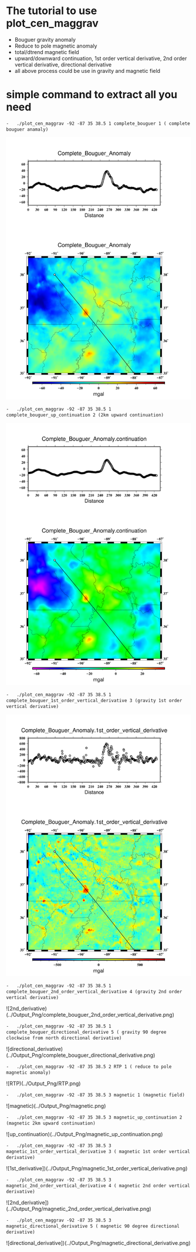 # The tutorial to use plot_cen_maggrav
- Bouguer gravity anomaly
- Reduce to pole magnetic anomaly
- total/dtrend magnetic field
- upward/downward continuation, 1st order vertical derivative, 2nd order vertical derivative, directional derivative
- all above process could be use in gravity and magnetic field


# simple command to extract all you need
```
-   ./plot_cen_maggrav -92 -87 35 38.5 1 complete_bouguer 1 ( complete bouguer anamaly)
```
![complete_bouguer](../Output_Png/complete_bouguer.png)
```
-   ./plot_cen_maggrav -92 -87 35 38.5 1 complete_bouguer_up_continuation 2 (2km upward continuation)
```
![up_continuation](../Output_Png/complete_bouguer_up_continuation.png)
```
-   ./plot_cen_maggrav -92 -87 35 38.5 1 complete_bouguer_1st_order_vertical_derivative 3 (gravity 1st order vertical derivative) 
```
![1st_derivative](../Output_Png/complete_bouguer_1st_order_vertical_derivative.png)
```
-   ./plot_cen_maggrav -92 -87 35 38.5 1 complete_bouguer_2nd_order_vertical_derivative 4 (gravity 2nd order vertical derivative)
```
![2nd_derivative)(../Output_Png/complete_bouguer_2nd_order_vertical_derivative.png)
```
-   ./plot_cen_maggrav -92 -87 35 38.5 1 complete_bouguer_directional_derivative 5 ( gravity 90 degree clockwise from north directional derivative)
```
![directional_derivative)(../Output_Png/complete_bouguer_directional_derivative.png)
```
-   ./plot_cen_maggrav -92 -87 35 38.5 2 RTP 1 ( reduce to pole magnetic anomaly)
```
![RTP)(../Output_Png/RTP.png)
```
-   ./plot_cen_maggrav -92 -87 35 38.5 3 magnetic 1 (magnetic field)
```
![magnetic)(../Output_Png/magnetic.png)
```
-   ./plot_cen_maggrav -92 -87 35 38.5 3 magnetic_up_continuation 2 (magnetic 2km upward continuation) 
```
![up_continuation)(../Output_Png/magnetic_up_continuation.png)
```
-   ./plot_cen_maggrav -92 -87 35 38.5 3 magnetic_1st_order_vertical_derivative 3 ( magnetic 1st order vertical derivative)
```
![1st_derivative])(../Output_Png/magnetic_1st_order_vertical_derivative.png)
```
-   ./plot_cen_maggrav -92 -87 35 38.5 3 magnetic_2nd_order_vertical_derivative 4 ( magnetic 2nd order vertical derivative)
```
![2nd_derivative])(../Output_Png/magnetic_2nd_order_vertical_derivative.png)
```
-   ./plot_cen_maggrav -92 -87 35 38.5 3 magnetic_directional_derivative 5 ( magnetic 90 degree directional derivative) 
```
![directional_derivative])(../Output_Png/magnetic_directional_derivative.png)
